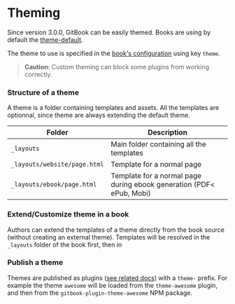 # Theming

Since version 3.0.0, GitBook can be easily themed. Books are using by default the [theme-default](https://github.com/GitbookIO/theme-default).

The theme to use is specified in the [book's configuration](config.md) using key `theme`.

> **Caution**: Custom theming can block some plugins from working correctly.

### Structure of a theme

A theme is a folder containing templates and assets. All the templates are optionnal, since theme are always extending the default theme.

| Folder | Description |
| -------- | ----------- |
| `_layouts` | Main folder containing all the templates |
| `_layouts/website/page.html` | Template for a normal page |
| `_layouts/ebook/page.html` | Template for a normal page during ebook generation (PDF< ePub, Mobi) |


### Extend/Customize theme in a book

Authors can extend the templates of a theme directly from the book source (without creating an external theme). Templates will be resolved in the `_layouts` folder of the book first, then in

### Publish a theme

Themes are published as plugins ([see related docs](../plugins/README.md)) with a `theme-` prefix. For example the theme `awesome` will be loaded from the `theme-awesome` plugin, and then from the `gitbook-plugin-theme-awesome` NPM package.
